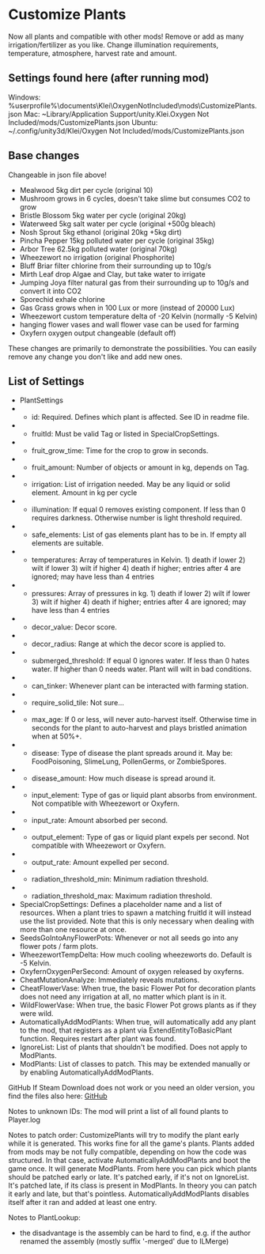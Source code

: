 # Customize Plants

Now all plants and compatible with other mods! Remove or add as many irrigation/fertilizer as you like. Change illumination requirements, temperature, atmosphere, harvest rate and amount.

Settings found here (after running mod)
----------
Windows: %userprofile%\documents\Klei\OxygenNotIncluded\mods\CustomizePlants.json
Mac: ~Library/Application Support/unity.Klei.Oxygen Not Included/mods/CustomizePlants.json
Ubuntu: ~/.config/unity3d/Klei/Oxygen Not Included/mods/CustomizePlants.json

Base changes
----------
Changeable in json file above!
* Mealwood 5kg dirt per cycle (original 10)
* Mushroom grows in 6 cycles, doesn't take slime but consumes CO2 to grow
* Bristle Blossom 5kg water per cycle (original 20kg)
* Waterweed 5kg salt water per cycle (original +500g bleach)
* Nosh Sprout 5kg ethanol (original 20kg +5kg dirt)
* Pincha Pepper 15kg polluted water per cycle (original 35kg)
* Arbor Tree 62.5kg polluted water (original 70kg)
* Wheezewort no irrigation (original Phosphorite)
* Bluff Briar filter chlorine from their surrounding up to 10g/s
* Mirth Leaf drop Algae and Clay, but take water to irrigate
* Jumping Joya filter natural gas from their surrounding up to 10g/s and convert it into CO2
* Sporechid exhale chlorine
* Gas Grass grows when in 100 Lux or more (instead of 20000 Lux)
* Wheezewort custom temperature delta of -20 Kelvin (normally -5 Kelvin)
* hanging flower vases and wall flower vase can be used for farming
* Oxyfern oxygen output changeable (default off)

These changes are primarily to demonstrate the possibilities. You can easily remove any change you don't like and add new ones.

List of Settings
----------
* PlantSettings
* - id: Required. Defines which plant is affected. See ID in readme file.
* - fruitId: Must be valid Tag or listed in SpecialCropSettings.
* - fruit_grow_time: Time for the crop to grow in seconds.
* - fruit_amount: Number of objects or amount in kg, depends on Tag.
* - irrigation: List of irrigation needed. May be any liquid or solid element. Amount in kg per cycle
* - illumination: If equal 0 removes existing component. If less than 0 requires darkness. Otherwise number is light threshold required.
* - safe_elements: List of gas elements plant has to be in. If empty all elements are suitable.
* - temperatures: Array of temperatures in Kelvin. 1) death if lower 2) wilt if lower 3) wilt if higher 4) death if higher; entries after 4 are ignored; may have less than 4 entries
* - pressures: Array of pressures in kg. 1) death if lower 2) wilt if lower 3) wilt if higher 4) death if higher; entries after 4 are ignored; may have less than 4 entries
* - decor_value: Decor score.
* - decor_radius: Range at which the decor score is applied to.
* - submerged_threshold: If equal 0 ignores water. If less than 0 hates water. If higher than 0 needs water. Plant will wilt in bad conditions.
* - can_tinker: Whenever plant can be interacted with farming station.
* - require_solid_tile: Not sure...
* - max_age: If 0 or less, will never auto-harvest itself. Otherwise time in seconds for the plant to auto-harvest and plays bristled animation when at 50%+.
* - disease: Type of disease the plant spreads around it. May be: FoodPoisoning, SlimeLung, PollenGerms, or ZombieSpores.
* - disease_amount: How much disease is spread around it.
* - input_element: Type of gas or liquid plant absorbs from environment. Not compatible with Wheezewort or Oxyfern.
* - input_rate: Amount absorbed per second.
* - output_element: Type of gas or liquid plant expels per second. Not compatible with Wheezewort or Oxyfern.
* - output_rate: Amount expelled per second.
* - radiation_threshold_min: Minimum radiation threshold.
* - radiation_threshold_max: Maximum radiation threshold.
* SpecialCropSettings: Defines a placeholder name and a list of resources. When a plant tries to spawn a matching fruitId it will instead use the list provided. Note that this is only necessary when dealing with more than one resource at once.
* SeedsGoIntoAnyFlowerPots: Whenever or not all seeds go into any flower pots / farm plots.
* WheezewortTempDelta: How much cooling wheezeworts do. Default is -5 Kelvin.
* OxyfernOxygenPerSecond: Amount of oxygen released by oxyferns.
* CheatMutationAnalyze: Immediately reveals mutations.
* CheatFlowerVase: When true, the basic Flower Pot for decoration plants does not need any irrigation at all, no matter which plant is in it.
* WildFlowerVase: When true, the basic Flower Pot grows plants as if they were wild.
* AutomaticallyAddModPlants: When true, will automatically add any plant to the mod, that registers as a plant via ExtendEntityToBasicPlant function. Requires restart after plant was found.
* IgnoreList: List of plants that shouldn't be modified. Does not apply to ModPlants.
* ModPlants: List of classes to patch. This may be extended manually or by enabling AutomaticallyAddModPlants.

GitHub
If Steam Download does not work or you need an older version, you find the files also here: [GitHub](https://github.com/Truinto/ONI-Modloader-SimpleMods/tree/master/Mods/Customize%20Plants)


Notes to unknown IDs:
The mod will print a list of all found plants to Player.log

Notes to patch order:
CustomizePlants will try to modify the plant early while it is generated. This works fine for all the game's plants. Plants added from mods may be not fully compatible, depending on how the code was structured. In that case, activate AutomaticallyAddModPlants and boot the game once. It will generate ModPlants. From here you can pick which plants should be patched early or late. It's patched early, if it's not on IgnoreList. It's patched late, if its class is present in ModPlants. In theory you can patch it early and late, but that's pointless. AutomaticallyAddModPlants disables itself after it ran and added at least one entry.


Notes to PlantLookup:
- the disadvantage is the assembly can be hard to find, e.g. if the author renamed the assembly (mostly suffix '-merged' due to ILMerge)
